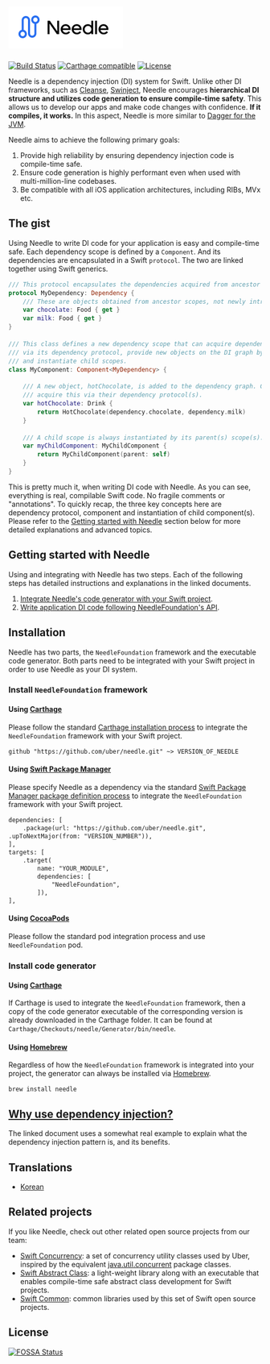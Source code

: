 # ![](Images/logo.png)

[![Build Status](https://travis-ci.com/uber/needle.svg?branch=master)](https://travis-ci.com/uber/needle?branch=master)
[![Carthage compatible](https://img.shields.io/badge/Carthage-compatible-4BC51D.svg?style=flat)](https://github.com/Carthage/Carthage)
[![License](https://img.shields.io/badge/License-Apache%202.0-blue.svg)](https://opensource.org/licenses/Apache-2.0)

Needle is a dependency injection (DI) system for Swift. Unlike other DI frameworks, such as [Cleanse](https://github.com/square/Cleanse), [Swinject](https://github.com/Swinject/Swinject), Needle encourages **hierarchical DI structure and utilizes code generation to ensure compile-time safety**. This allows us to develop our apps and make code changes with confidence. **If it compiles, it works.** In this aspect, Needle is more similar to [Dagger for the JVM](https://google.github.io/dagger/).

Needle aims to achieve the following primary goals:
1. Provide high reliability by ensuring dependency injection code is compile-time safe.
2. Ensure code generation is highly performant even when used with multi-million-line codebases.
3. Be compatible with all iOS application architectures, including RIBs, MVx etc.

## The gist

Using Needle to write DI code for your application is easy and compile-time safe. Each dependency scope is defined by a `Component`. And its dependencies are encapsulated in a Swift `protocol`. The two are linked together using Swift generics.

```swift
/// This protocol encapsulates the dependencies acquired from ancestor scopes.
protocol MyDependency: Dependency {
    /// These are objects obtained from ancestor scopes, not newly introduced at this scope.
    var chocolate: Food { get }
    var milk: Food { get }
}

/// This class defines a new dependency scope that can acquire dependencies from ancestor scopes
/// via its dependency protocol, provide new objects on the DI graph by declaring properties,
/// and instantiate child scopes.
class MyComponent: Component<MyDependency> {

    /// A new object, hotChocolate, is added to the dependency graph. Child scope(s) can then
    /// acquire this via their dependency protocol(s).
    var hotChocolate: Drink {
        return HotChocolate(dependency.chocolate, dependency.milk)
    }

    /// A child scope is always instantiated by its parent(s) scope(s).
    var myChildComponent: MyChildComponent {
        return MyChildComponent(parent: self)
    }
}
```

This is pretty much it, when writing DI code with Needle. As you can see, everything is real, compilable Swift code. No fragile comments or "annotations". To quickly recap, the three key concepts here are dependency protocol, component and instantiation of child component(s). Please refer to the [Getting started with Needle](#getting-started-with-needle) section below for more detailed explanations and advanced topics.

## Getting started with Needle

Using and integrating with Needle has two steps. Each of the following steps has detailed instructions and explanations in the linked documents.

1. [Integrate Needle's code generator with your Swift project](./GENERATOR.md).
2. [Write application DI code following NeedleFoundation's API](./API.md).

## Installation

Needle has two parts, the `NeedleFoundation` framework and the executable code generator. Both parts need to be integrated with your Swift project in order to use Needle as your DI system.

### Install `NeedleFoundation` framework

#### Using [Carthage](https://github.com/Carthage/Carthage)

Please follow the standard [Carthage installation process](https://github.com/Carthage/Carthage#quick-start) to integrate the `NeedleFoundation` framework with your Swift project.
```
github "https://github.com/uber/needle.git" ~> VERSION_OF_NEEDLE
```

#### Using [Swift Package Manager](https://github.com/apple/swift-package-manager)

Please specify Needle as a dependency via the standard [Swift Package Manager package definition process](https://github.com/apple/swift-package-manager/blob/master/Documentation/Usage.md) to integrate the `NeedleFoundation` framework with your Swift project.
```
dependencies: [
    .package(url: "https://github.com/uber/needle.git", .upToNextMajor(from: "VERSION_NUMBER")),
],
targets: [
    .target(
        name: "YOUR_MODULE",
        dependencies: [
            "NeedleFoundation",
        ]),
],
```

#### Using [CocoaPods](https://github.com/CocoaPods/CocoaPods)

Please follow the standard pod integration process and use `NeedleFoundation` pod.

### Install code generator

#### Using [Carthage](https://github.com/Carthage/Carthage)

If Carthage is used to integrate  the `NeedleFoundation` framework, then a copy of the code generator executable of the corresponding version is already downloaded in the Carthage folder. It can be found at `Carthage/Checkouts/needle/Generator/bin/needle`.

#### Using [Homebrew](https://github.com/Homebrew/brew)

Regardless of how the `NeedleFoundation` framework is integrated into your project, the generator can always be installed via [Homebrew](https://github.com/Homebrew/brew).
```
brew install needle
```

## [Why use dependency injection?](./WHY_DI.md)

The linked document uses a somewhat real example to explain what the dependency injection pattern is, and its benefits.

## Translations

- [Korean](./Documents/ko_KR/README.md)

## Related projects

If you like Needle, check out other related open source projects from our team:
- [Swift Concurrency](https://github.com/uber/swift-concurrency): a set of concurrency utility classes used by Uber, inspired by the equivalent [java.util.concurrent](https://docs.oracle.com/javase/8/docs/api/java/util/concurrent/package-summary.html) package classes.
- [Swift Abstract Class](https://github.com/uber/swift-abstract-class): a light-weight library along with an executable that enables compile-time safe abstract class development for Swift projects.
- [Swift Common](https://github.com/uber/swift-common): common libraries used by this set of Swift open source projects.

## License
[![FOSSA Status](https://app.fossa.io/api/projects/git%2Bgithub.com%2Fuber%2Fswift-concurrency.svg?type=large)](https://app.fossa.io/projects/git%2Bgithub.com%2Fuber%2Fswift-concurrency?ref=badge_large)
